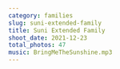 ```yaml
---
category: families
slug: suni-extended-family
title: Suni Extended Family
shoot_date: 2021-12-23
total_photos: 47
music: BringMeTheSunshine.mp3
---
```

